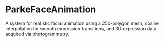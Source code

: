 # ParkeFaceAnimation
A system for realistic facial animation using a 250-polygon mesh, cosine interpolation for smooth expression transitions, and 3D expression data acquired via photogrammetry.
